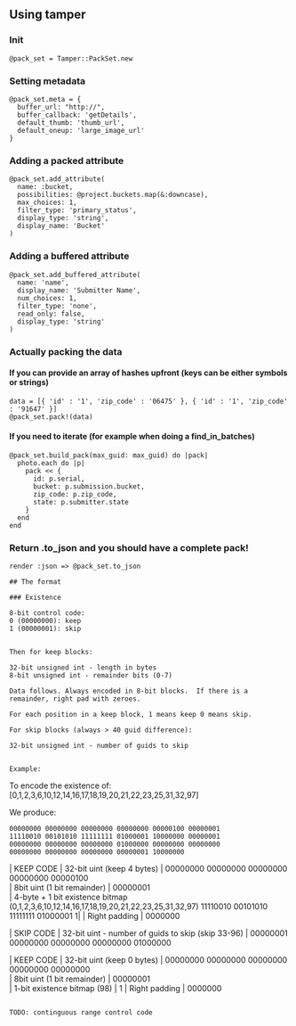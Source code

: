 ## Using tamper


### Init
```
@pack_set = Tamper::PackSet.new
```

### Setting metadata

```
@pack_set.meta = {
  buffer_url: "http://",
  buffer_callback: 'getDetails',
  default_thumb: 'thumb_url',
  default_oneup: 'large_image_url'
}
```

### Adding a packed attribute

```
@pack_set.add_attribute(
  name: :bucket,
  possibilities: @project.buckets.map(&:downcase),
  max_choices: 1,
  filter_type: 'primary_status',
  display_type: 'string',
  display_name: 'Bucket'
)
```


### Adding a buffered attribute

```
@pack_set.add_buffered_attribute(
  name: 'name',
  display_name: 'Submitter Name',
  num_choices: 1,
  filter_type: 'none',
  read_only: false,
  display_type: 'string'
)
```

### Actually packing the data

#### If you can provide an array of hashes upfront (keys can be either symbols or strings)
```
data = [{ 'id' : '1', 'zip_code' : '06475' }, { 'id' : '1', 'zip_code' : '91647' }]
@pack_set.pack!(data)
```

#### If you need to iterate (for example when doing a find_in_batches)
```
@pack_set.build_pack(max_guid: max_guid) do |pack|
  photo.each do |p|
    pack << {
      id: p.serial,
      bucket: p.submission.bucket,
      zip_code: p.zip_code,
      state: p.submitter.state
    }
  end
end
```

### Return .to_json and you should have a complete pack!
```
render :json => @pack_set.to_json

## The format

### Existence

8-bit control code:
0 (00000000): keep
1 (00000001): skip


Then for keep blocks:

32-bit unsigned int - length in bytes
8-bit unsigned int - remainder bits (0-7)

Data follows. Always encoded in 8-bit blocks.  If there is a remainder, right pad with zeroes.

For each position in a keep block, 1 means keep 0 means skip.

For skip blocks (always > 40 guid difference):

32-bit unsigned int - number of guids to skip


Example:

```
  To encode the existence of: 
    [0,1,2,3,6,10,12,14,16,17,18,19,20,21,22,23,25,31,32,97]

  We produce:

    00000000 00000000 00000000 00000000 00000100 00000001
    11110010 00101010 11111111 01000001 10000000 00000001
    00000000 00000000 00000000 01000000 00000000 00000000 
    00000000 00000000 00000000 00000001 10000000  

| KEEP CODE | 32-bit uint (keep 4 bytes)          | 
  00000000    00000000 00000000 00000000 00000100   
| 8bit uint (1 bit remainder) | 
  00000001   
| 4-byte + 1 bit existence bitmap (0,1,2,3,6,10,12,14,16,17,18,19,20,21,22,23,25,31,32,97)
  11110010 00101010 11111111 01000001 1|
| Right padding |
  0000000

| SKIP CODE | 32-bit uint - number of guids to skip (skip 33-96) |
  00000001    00000000 00000000 00000000 01000000   


| KEEP CODE | 32-bit uint (keep 0 bytes)          | 
  00000000    00000000 00000000 00000000 00000000   
| 8bit uint (1 bit remainder) | 
  00000001   
| 1-bit existence bitmap (98) |
  1
| Right padding |
  0000000
```

TODO: continguous range control code